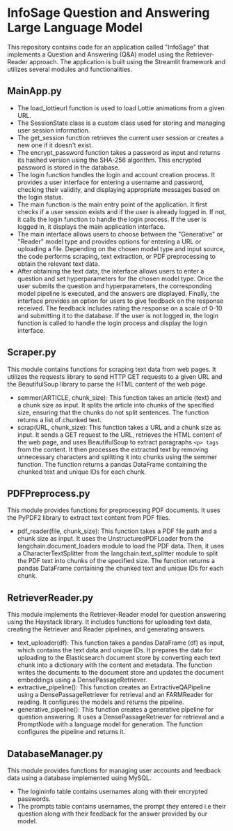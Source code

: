 # InfoSage Question and Answering Large Language Model
This repository contains code for an application called "InfoSage" that implements a Question and Answering (Q&A) model using the Retriever-Reader approach. The application is built using the Streamlit framework and utilizes several modules and functionalities.

## MainApp.py
* The load_lottieurl function is used to load Lottie animations from a given URL.
* The SessionState class is a custom class used for storing and managing user session information.
* The get_session function retrieves the current user session or creates a new one if it doesn't exist.
* The encrypt_password function takes a password as input and returns its hashed version using the SHA-256 algorithm. This encrypted password is stored in the database.
* The login function handles the login and account creation process. It provides a user interface for entering a username and password, checking their validity, and displaying appropriate messages based on the login status.
* The main function is the main entry point of the application. It first checks if a user session exists and if the user is already logged in. If not, it calls the login function to handle the login process. If the user is logged in, it displays the main application interface.
* The main interface allows users to choose between the "Generative" or "Reader" model type and provides options for entering a URL or uploading a file. Depending on the chosen model type and input source, the code performs scraping, text extraction, or PDF preprocessing to obtain the relevant text data.
* After obtaining the text data, the interface allows users to enter a question and set hyperparameters for the chosen model type. Once the user submits the question and hyperparameters, the corresponding model pipeline is executed, and the answers are displayed.
Finally, the interface provides an option for users to give feedback on the response received. The feedback includes rating the response on a scale of 0-10 and submitting it to the database.
If the user is not logged in, the login function is called to handle the login process and display the login interface.

## Scraper.py
This module contains functions for scraping text data from web pages. It utilizes the requests library to send HTTP GET requests to a given URL and the BeautifulSoup library to parse the HTML content of the web page.
* semmer(ARTICLE, chunk_size): This function takes an article (text) and a chunk size as input. It splits the article into chunks of the specified size, ensuring that the chunks do not split sentences. The function returns a list of chunked text.
* scrap(URL, chunk_size): This function takes a URL and a chunk size as input. It sends a GET request to the URL, retrieves the HTML content of the web page, and uses BeautifulSoup to extract paragraphs `<p> tags` from the content. It then processes the extracted text by removing unnecessary characters and splitting it into chunks using the semmer function. The function returns a pandas DataFrame containing the chunked text and unique IDs for each chunk.

## PDFPreprocess.py
This module provides functions for preprocessing PDF documents. It uses the PyPDF2 library to extract text content from PDF files.
* pdf_reader(file, chunk_size): This function takes a PDF file path and a chunk size as input. It uses the UnstructuredPDFLoader from the langchain.document_loaders module to load the PDF data. Then, it uses a CharacterTextSplitter from the langchain.text_splitter module to split the PDF text into chunks of the specified size. The function returns a pandas DataFrame containing the chunked text and unique IDs for each chunk.

## RetrieverReader.py
This module implements the Retriever-Reader model for question answering using the Haystack library. It includes functions for uploading text data, creating the Retriever and Reader pipelines, and generating answers.
* text_uploader(df): This function takes a pandas DataFrame (df) as input, which contains the text data and unique IDs. It prepares the data for uploading to the Elasticsearch document store by converting each text chunk into a dictionary with the content and metadata. The function writes the documents to the document store and updates the document embeddings using a DensePassageRetriever.
* extractive_pipeline(): This function creates an ExtractiveQAPipeline using a DensePassageRetriever for retrieval and an FARMReader for reading. It configures the models and returns the pipeline.
* generative_pipeline(): This function creates a generative pipeline for question answering. It uses a DensePassageRetriever for retrieval and a PromptNode with a language model for generation. The function configures the pipeline and returns it.

## DatabaseManager.py
This module provides functions for managing user accounts and feedback data using a database implemented using MySQL.
* The logininfo table contains usernames along with their encrypted passwords.
* The prompts table contains usernames, the prompt they entered i.e their question along with their feedback for the answer provided by our model.